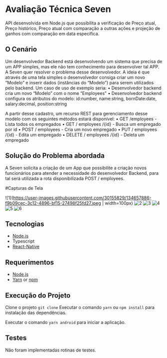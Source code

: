 # Avaliação Técnica Seven

API desenvolvida em Node.js que possibilita a verificação de Preço atual, Preço histórico, Preço atual com comparação a outras ações e projeção de ganhos com comparação em data específica.

## O Cenário

Um desenvolvedor Backend está desenvolvendo um sistema que precisa de um APP simples, mas ele não tem conhecimento para desenvolver tal APP. 
A Seven quer resolver o problema desse desenvolvedor. A ideia é que através de uma tela simples o desenvolvedor consiga criar um novo “Modelo” e inserir dados (instâncias do “Modelo”) para serem utilizados pelo backend.
Um caso de uso de exemplo seria:
• Desenvolvedor backend cria um novo “Modelo” com o nome “Employees"
• Desenvolvedor backend configura os atributos do modelo: id:number, name:string, bornDate:date, salary:decimal, position:string

A partir desse cadastro, um recurso REST para gerenciamento desse modelo com os seguintes métodos estará disponível:
• GET /employees - Lista todos os empregados
• GET / employees /{id} - Busca um empregado por id
• POST / employees - Cria um novo empregado
• PUT / employees /{id} - Edita um empregado
• DELETE / employees /{id} - Deleta um empregado

## Solução do Problema abordada

A Seven solicita a criação de um App que possibilite a criação novos funcionários para atender a necessidade do desenvolvedor Backend, para tal será utilizada a rota disponibilizada POST / employees.

#Capturas de Tela

![1](https://user-images.githubusercontent.com/30155829/134657886-f9b09cec-3c12-4896-bf15-27498f25fd27.jpeg | width=100px)
![2](https://user-images.githubusercontent.com/30155829/134657909-6c8df927-04d0-4806-aef0-866fc3ff4385.jpeg)
![3](https://user-images.githubusercontent.com/30155829/134657931-24c67dad-633c-49b4-9d09-740a28db0913.jpeg)
![4](https://user-images.githubusercontent.com/30155829/134657948-f193c9db-e40c-424f-952a-fe92ef05651d.jpeg)
![5](https://user-images.githubusercontent.com/30155829/134657962-7f6a0c14-d38e-48c0-9be5-3ac0d7b333a1.jpeg)
![6](https://user-images.githubusercontent.com/30155829/134657972-fc375ddc-9237-45a1-958f-2ce7df678568.jpeg)

## Tecnologias

- [Node.js](https://nodejs.org/en/)
- Typescript
- [React-Native](https://reactnative.dev/)

## Requerimentos

- [Node.js](https://nodejs.org/en/)
- [Yarn](https://classic.yarnpkg.com/) or [npm](https://www.npmjs.com/)

## Execução do Projeto

Clone o projeto `git clone`
Executar o comando `yarn` ou `npm install` para instalação das dependências.

Executar o comando `yarn android` para iniciar a aplicação.

## Testes

Não foram implementadas rotinas de testes.